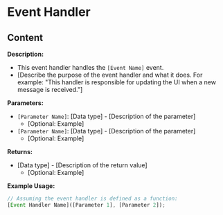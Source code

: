 # Event Handler

## Content

**Description:**

* This event handler handles the `[Event Name]` event.
* [Describe the purpose of the event handler and what it does. 
   For example: "This handler is responsible for updating the UI when a new message is received."]

**Parameters:**

* `[Parameter Name]`: [Data type] - [Description of the parameter]
  * [Optional: Example]
* `[Parameter Name]`: [Data type] - [Description of the parameter]
  * [Optional: Example]

**Returns:**

* [Data type] - [Description of the return value]
  * [Optional: Example]

**Example Usage:**

```javascript
// Assuming the event handler is defined as a function:
[Event Handler Name]([Parameter 1], [Parameter 2]); 